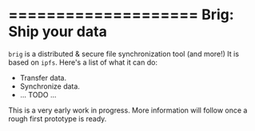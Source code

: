 ====================
Brig: Ship your data
====================

``brig`` is a distributed & secure file synchronization tool (and more!)
It is based on ``ipfs``. Here's a list of what it can do:

- Transfer data.
- Synchronize data.
- ... TODO ...


This is a very early work in progress.
More information will follow once a rough first prototype is ready.
